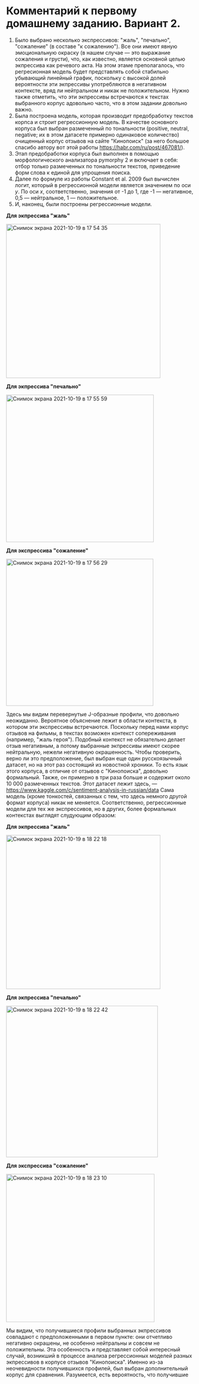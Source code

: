 # Комментарий к первому домашнему заданию. Вариант 2. 
1. Было выбрано несколько экспрессивов: "жаль", "печально", "сожаление" (в составе "к сожалению"). Все они имеют явную эмоциональную окраску (в нашем случае — это выражание сожаления и грусти), что, как известно, является основной целью экпрессива как речевого акта. На этом этаме преполагалось, что регресионная модель будет представлять собой стабильно убывающий линейный график, поскольку с высокой долей вероятности эти экпрессивы употребляются в негативном контексте, вряд ли нейтральном и никак не положительном. Нужно также отметить, что эти экпрессивы встречаются к текстах выбранного корпус адовольно часто, что в этом задании довольно важно. 
2. Была построена модель, которая производит предобработку текстов корпса и строит регрессионную модель. В качестве основного корпуса был выбран размеченный по тональности (positive, neutral, negative; их в этом датасете примерно одинаковое количество) очищенный корпус отзывов на сайте "Кинопоиск" (за него большое спасибо автору вот этой работы https://habr.com/ru/post/467081/). 
3. Этап предобработки корпуса был выполнен в помощью морфологического анализатора pymorphy 2 и включает в себя: отбор только размеченных по тональности текстов, приведение форм слова к единой для упрощения поиска.  
4. Далее по формуле из работы Constant et al. 2009 был вычислен логит, который в регрессионной модели является значением по оси _y_. По оси _x_, соответственно, значения от -1 до 1, где -1 — негативное, 0,5 — нейтральное, 1 — положительное. 
5. И, наконец, были построены регрессионные модели. 

**Для экпрессива "жаль"**

<img width="415" alt="Снимок экрана 2021-10-19 в 17 54 35" src="https://user-images.githubusercontent.com/35366929/137936066-e4364315-32c4-4597-b720-579987d3bdfe.png">

**Для экпрессива "печально"**

<img width="397" alt="Снимок экрана 2021-10-19 в 17 55 59" src="https://user-images.githubusercontent.com/35366929/137936338-69992085-7894-4ec2-9db4-c70715ddf376.png">

**Для экспрессива "сожаление"**

<img width="396" alt="Снимок экрана 2021-10-19 в 17 56 29" src="https://user-images.githubusercontent.com/35366929/137936461-187f6f53-0e4a-4a54-b730-24d44d1a33ac.png">

Здесь мы видим перевернутые J-образные профили, что довольно неожиданно. Вероятное объяснение лежит в области контекста, в котором эти экспрессивы встречаются. Поскольку перед нами корпус отзывов на фильмы, в текстах возможен контекст сопереживания (например, "жаль героя"). Подобный контекст не обязательно делает отзыв негативным, а потому выбранные экпрессивы имеют скорее нейтральную, нежели негативную окрашенность. 
Чтобы проверить, верно ли это предположение, был выбран еще один русскоязычный датасет, но на этот раз состоящий из новостной хроники. То есть язык этого корпуса, в отличие от отзывов с "Кинопоиска", довольно формальный. Также, он примерно в три раза больше и содержит около 10 000 размеченных текстов. Этот датасет лежит здесь, — https://www.kaggle.com/c/sentiment-analysis-in-russian/data 
Сама модель (кроме тонкостей, связанных с тем, что здесь немного другой формат корпуса) никак не меняется. Соответственно, регрессионные модели для тех же экспрессивов, но в других, более формальных контекстах выглядят слудующим образом: 

**Для экпрессива "жаль"**

<img width="415" alt="Снимок экрана 2021-10-19 в 18 22 18" src="https://user-images.githubusercontent.com/35366929/137941556-1e0d28b2-ada2-49bd-bc1e-369611d9b548.png">

**Для экпрессива "печально"**

<img width="408" alt="Снимок экрана 2021-10-19 в 18 22 42" src="https://user-images.githubusercontent.com/35366929/137941620-4e0f62ac-3bc8-4c5c-8388-244d293204f3.png">

**Для экспрессива "сожаление"**

<img width="399" alt="Снимок экрана 2021-10-19 в 18 23 10" src="https://user-images.githubusercontent.com/35366929/137941727-a9723a47-2bf4-472f-a33f-4570b56da2ae.png">

Мы видим, что получившиеся профили выбранных экпрессивов совпадают с предположенными в первом пункте: они отчетливо негативно окрашены, не особенно нейтральны и совсем не положительны. 
Эта особенность и представляет собой интересный случай, возникший в процессе анализа регрессионных моделей разных экпрессивов в корпусе отзывов "Кинопоиска". Именно из-за неочевидности получившихся профилей, был выбран дополнительный корпус для сравнения. 
Разумеется, есть вероятность, что получившие 
